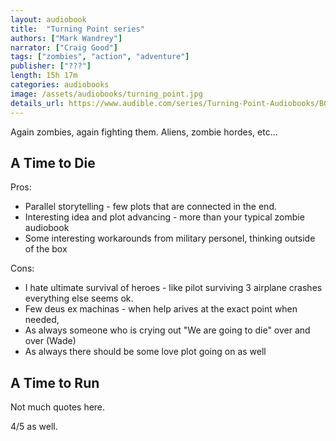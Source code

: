 ```yaml
---
layout: audiobook
title:  "Turning Point series"
authors: ["Mark Wandrey"]
narrator: ["Craig Good"]
tags: ["zombies", "action", "adventure"]
publisher: ["???"]
length: 15h 17m
categories: audiobooks
image: /assets/audiobooks/turning_point.jpg
details_url: https://www.audible.com/series/Turning-Point-Audiobooks/B07F8FWB42
---
```


Again zombies, again fighting them. Aliens, zombie hordes, etc...

## A Time to Die

Pros: 
* Parallel storytelling - few plots that are connected in the end.
* Interesting idea and plot advancing - more than your typical zombie audiobook
* Some interesting workarounds from military personel, thinking outside of the box

Cons: 
* I hate ultimate survival of heroes - like pilot surviving 3 airplane crashes everything else seems ok.
* Few deus ex machinas - when help arives at the exact point when needed, 
* As always someone who is crying out "We are going to die" over and over (Wade)
* As always there should be some love plot going on as well

## A Time to Run






Not much quotes here.

4/5  as well.